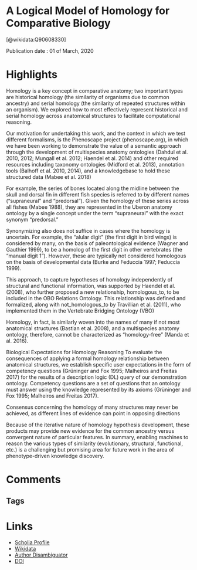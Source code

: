 
A Logical Model of Homology for Comparative Biology
===================================================
  
  [@wikidata:Q90608330]  
  
Publication date : 01 of March, 2020  

# Highlights


Homology is a key concept in comparative anatomy; two important types are historical homology (the similarity of organisms due to common ancestry) and serial homology (the similarity of repeated structures within an organism). We explored how to most effectively represent historical and serial homology across anatomical structures to facilitate computational reasoning. 

Our motivation for undertaking this work, and the context in which we test different formalisms, is the Phenoscape project (phenoscape.org), in which we have been working to demonstrate the value of a semantic approach through the development of multispecies anatomy ontologies (Dahdul et al. 2010, 2012; Mungall et al. 2012; Haendel et al. 2014) and other required resources including taxonomy ontologies (Midford et al. 2013), annotation tools (Balhoff et al. 2010, 2014), and a knowledgebase to hold these structured data (Mabee et al. 2018)

 For example, the series of bones located along the midline between the skull and dorsal fin in different fish species is referred to by different names (“supraneural” and “predorsal”). Given the homology of these series across all fishes (Mabee 1988), they are represented in the Uberon anatomy ontology by a single concept under the term “supraneural” with the exact synonym “predorsal.”

Synonymizing also does not suffice in cases where the homology is uncertain. For example, the “alular digit” (the first digit in bird wings) is considered by many, on the basis of paleontological evidence (Wagner and Gauthier 1999), to be a homolog of the first digit in other vertebrates (the “manual digit 1”). However, these are typically not considered homologous on the basis of developmental data (Burke and Feduccia 1997; Feduccia 1999).

This approach, to capture hypotheses of homology independently of structural and functional information, was supported by Haendel et al. (2008), who further proposed a new relationship, homologous_to, to be included in the OBO Relations Ontology. This relationship was defined and formalized, along with not_homologous_to by Travillian et al. (2011), who implemented them in the Vertebrate Bridging Ontology (VBO)

Homology, in fact, is similarly woven into the names of many if not most anatomical structures (Bastian et al. 2008), and a multispecies anatomy ontology, therefore, cannot be characterized as “homology-free” (Manda et al. 2016).

Biological Expectations for Homology Reasoning
To evaluate the consequences of applying a formal homology relationship between anatomical structures, we establish specific user expectations in the form of competency questions (Grüninger and Fox 1995; Malheiros and Freitas 2017) for the results of a description logic (DL) query of our demonstration ontology. Competency questions are a set of questions that an ontology must answer using the knowledge represented by its axioms (Grüninger and Fox 1995; Malheiros and Freitas 2017). 


Consensus concerning the homology of many structures may never be achieved, as different lines of evidence can point in opposing directions

Because of the iterative nature of homology hypothesis development, these products may provide new evidence for the common ancestry versus convergent nature of particular features. In summary, enabling machines to reason the various types of similarity (evolutionary, structural, functional, etc.) is a challenging but promising area for future work in the area of phenotype-driven knowledge discovery.



# Comments

## Tags

# Links
  
 * [Scholia Profile](https://scholia.toolforge.org/work/Q90608330)  
 * [Wikidata](https://www.wikidata.org/wiki/Q90608330)  
 * [Author Disambiguator](https://author-disambiguator.toolforge.org/work_item_oauth.php?id=Q90608330&batch_id=&match=1&author_list_id=&doit=Get+author+links+for+work)  
 * [DOI](https://doi.org/10.1093/SYSBIO/SYZ067)  
